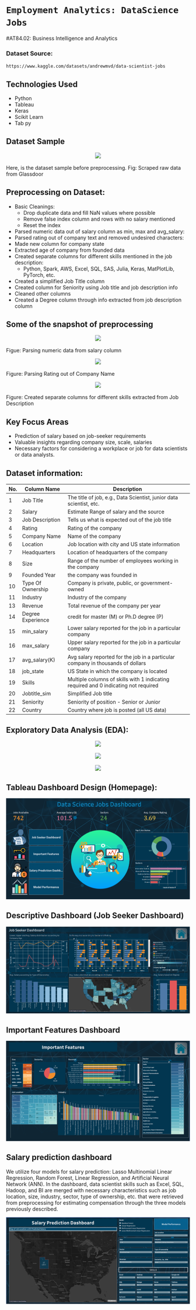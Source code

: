 # `Employment Analytics: DataScience Jobs`

#AT84.02: Business Intelligence and Analytics

### Dataset Source:
    https://www.kaggle.com/datasets/andrewmvd/data-scientist-jobs


## Technologies Used
* Python 
* Tableau
* Keras
* Scikit Learn
* Tab py


## Dataset Sample

<p align="center"><img src="Figure/image-1.png"></p>

Here, is the dataset sample before preprocessing. Fig: Scraped raw data from Glassdoor

## Preprocessing on Dataset:
* Basic Cleanings:
    * Drop duplicate data and fill NaN values where possible
    * Remove false index column and rows with no salary mentioned
    * Reset the index
* Parsed numeric data out of salary column as min, max and avg_salary:
* Parsed rating out of company text and removed undesired characters:
* Made new column for company state
* Extracted age of company from founded data
* Created separate columns for different skills mentioned in the job description:
    * Python, Spark, AWS, Excel, SQL, SAS, Julia, Keras, MatPlotLib, PyTorch, etc. 
* Created a simplified Job Title column
* Created column for Seniority using Job title and job description info
* Cleaned other columns
* Created a Degree column through info extracted from job description column

## Some of the snapshot of preprocessing

<p align="center"><img src="Figure/image-2.png"></p>
Figue:  Parsing numeric data from salary column

<p align="center"><img src="Figure/image-4.png"></p>
Figure: Parsing Rating out of Company Name


<p align="center"><img src="Figure/image-7.png"></p>
Figure: Created separate columns for different skills extracted from Job Description


## Key Focus Areas

* Prediction of salary based on job-seeker requirements
* Valuable insights regarding company size, scale, salaries
* Necessary factors for considering a workplace or job for data scientists or data analysts.

## Dataset information:

|No.|	Column Name |	Description|
|---|  ---     |-----|
|1|	Job Title|	The title of job, e.g., Data Scientist, junior data scientist, etc.|
|2|	Salary |Estimate	Range of salary and the source|
|3|	Job Description	|Tells us what is expected out of the job title|
|4| Rating	|Rating of the company|
|5| Company Name|	Name of the company|
|6|	Location|	Job location with city and US state information|
|7	|Headquarters	|Location of headquarters of the company|
|8	|Size|	Range of the number of employees working in the company|
|9	|Founded	Year| the company was founded in|
|10	|Type Of Ownership|	Company is private, public, or government-owned|
|11	|Industry|	Industry of the company|
|13	|Revenue	|Total revenue of the company per year|
|14	|Degree	Experience| credit for master (M) or Ph.D degree (P)|
|15	|min_salary|	Lower salary reported for the job in a particular company|
|16	|max_salary	|Upper salary reported for the job in a particular company|
|17	|avg_salary(K)	|Avg salary reported for the job in a particular company in thousands of dollars|
|18	|job_state|	US State in which the company is located|
|19	|Skills|	Multiple columns of skills with 1 indicating required and 0 indicating not required|
|20	|Jobtitle_sim|	Simplified Job title|
|21|	Seniority|	Seniority of position - Senior or Junior|
|22|	Country	|Country where job is posted (all US data)|

## Exploratory Data Analysis (EDA):

<p align="center"><img src="Figure/image-9.png"></p>

<p align="center"><img src="Figure/image-10.png"></p>

<p align="center"><img src="Figure/image-11.png"></p>

## Tableau Dashboard Design (Homepage):

<p align="center"><img src="Figure/tab1.png"></p>

## Descriptive Dashboard (Job Seeker Dashboard)

<p align="center"><img src="Figure/tab4.png"></p>

## Important Features Dashboard

<p align="center"><img src="Figure/tab2.png"></p>

## Salary prediction dashboard
We utilize four models for salary prediction: Lasso Multinomial Linear Regression, Random Forest, Linear Regression, and Artificial Neural Network (ANN). In the dashboard, data scientist skills such as Excel, SQL, Hadoop, and BI are merged with necessary characteristics such as job location, size, industry, sector, type of ownership, etc. that were retrieved from preprocessing for estimating compensation through the three models previously described.

<p align="center"><img src="Figure/tab3.png"></p>
